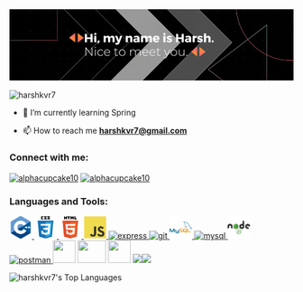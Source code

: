 <img src="./Hi IM HARSH (1).gif">

<p align="left"> <img src="https://komarev.com/ghpvc/?username=harshkvr7&label=Profile%20views&color=0e75b6&style=flat" alt="harshkvr7" /> </p>

- 🌱 I’m currently learning Spring 

- 📫 How to reach me **harshkvr7@gmail.com**

<h3 align="left">Connect with me:</h3>
<p align="left">
<a href="https://www.linkedin.com/in/harsh-kumar-98b229241/" target="blank"><img align="center" src="https://raw.githubusercontent.com/rahuldkjain/github-profile-readme-generator/master/src/images/icons/Social/linked-in-alt.svg" alt="alphacupcake10" height="30" width="40" /></a>
<a href="https://leetcode.com/harshkvr7/" target="blank"><img align="center" src="https://raw.githubusercontent.com/rahuldkjain/github-profile-readme-generator/master/src/images/icons/Social/leet-code.svg" alt="alphacupcake10" height="30" width="40" /></a>
</p>

<h3 align="left">Languages and Tools:</h3>
<p align="left"><a href="https://www.w3schools.com/cpp/" target="_blank" rel="noreferrer"> <img src="https://raw.githubusercontent.com/devicons/devicon/master/icons/cplusplus/cplusplus-original.svg" alt="cplusplus" width="40" height="40"/> </a>  <a href="https://www.w3schools.com/css/" target="_blank" rel="noreferrer"> <img src="https://raw.githubusercontent.com/devicons/devicon/master/icons/css3/css3-original-wordmark.svg" alt="css3" width="40" height="40"/> </a> <a href="https://www.w3.org/html/" target="_blank" rel="noreferrer"> <img src="https://raw.githubusercontent.com/devicons/devicon/master/icons/html5/html5-original-wordmark.svg" alt="html5" width="40" height="40"/> </a><a href="https://developer.mozilla.org/en-US/docs/Web/JavaScript" target="_blank" rel="noreferrer"> <img src="https://raw.githubusercontent.com/devicons/devicon/master/icons/javascript/javascript-original.svg" alt="javascript" width="40" height="40"/> </a><a href="https://expressjs.com" target="_blank" rel="noreferrer"> <img src="https://w7.pngwing.com/pngs/925/447/png-transparent-express-js-node-js-javascript-mongodb-node-js-text-trademark-logo.png" alt="express" width="40" height="40"/> </a> <a href="https://git-scm.com/" target="_blank" rel="noreferrer"> <img src="https://www.vectorlogo.zone/logos/git-scm/git-scm-icon.svg" alt="git" width="40" height="40"/> </a>     <a href="https://www.mysql.com/" target="_blank" rel="noreferrer"> <img src="https://raw.githubusercontent.com/devicons/devicon/master/icons/mysql/mysql-original-wordmark.svg" alt="mysql" width="40" height="40"/> </a>  <a href="https://www.postgresql.org/" target="_blank" rel="noreferrer"> <img src="https://upload.wikimedia.org/wikipedia/commons/thumb/2/29/Postgresql_elephant.svg/1985px-Postgresql_elephant.svg.png" alt="mysql" width="40" height="40"/> </a><a href="https://nodejs.org" target="_blank" rel="noreferrer"> <img src="https://raw.githubusercontent.com/devicons/devicon/master/icons/nodejs/nodejs-original-wordmark.svg" alt="nodejs" width="40" height="40"/> </a>  <a href="https://postman.com" target="_blank" rel="noreferrer"> <img src="https://www.vectorlogo.zone/logos/getpostman/getpostman-icon.svg" alt="postman" width="40" height="40"/> </a> <a href="https://react.dev/"><img src="https://cdn.freebiesupply.com/logos/large/2x/react-1-logo-png-transparent.png" height="40" width="40" /></a> <a href="https://www.docker.com/"><img src="https://static-00.iconduck.com/assets.00/docker-icon-512x438-ga1hb37h.png" height="40" width="50" /></a> <a href="https://redis.io/"><img src="https://static-00.iconduck.com/assets.00/redis-original-wordmark-icon-512x512-6ffnyl7v.png" height="40" width="40" /></a>
<a href="https://go.dev/"><img src="https://go.dev/blog/go-brand/Go-Logo/PNG/Go-Logo_Blue.png" height="50"  /></a><a href="https://developer.nvidia.com/cuda-toolkit"><img src="https://www.svgrepo.com/show/373541/cuda.svg" height="50"  /></a></p>


![harshkvr7's Top Languages](https://github-readme-stats.vercel.app/api/top-langs/?username=harshkvr7&theme=dark&show_icons=true&hide_border=true&layout=compact)

